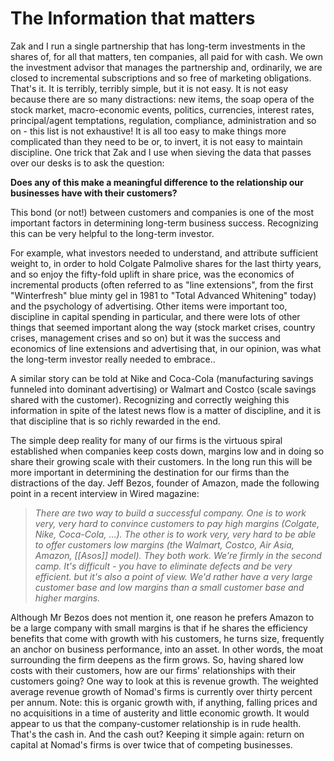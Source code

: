 # The Information that matters

Zak and I run a single partnership that has long-term investments in the shares of, for all that matters, ten companies, all paid for with cash. We own the investment advisor that manages the partnership and, ordinarily, we are closed to incremental subscriptions and so free of marketing obligations. That's it. It is terribly, terribly simple, but it is not easy. It is not easy because there are so many distractions: new items, the soap opera of the stock market, macro-economic events, politics, currencies, interest rates, principal/agent temptations, regulation, compliance, administration and so on - this list is not exhaustive!
It is all too easy to make things more complicated than they need to be or, to invert, it is not easy to maintain discipline. One trick that Zak and I use when sieving the data that passes over our desks is to ask the question:

**Does any of this make a meaningful difference to the relationship our businesses have with their customers?**

This bond (or not!) between customers and companies is one of the most important factors in determining long-term business success. Recognizing this can be very helpful to the long-term investor.

For example, what investors needed to understand, and attribute sufficient weight to, in order to hold Colgate Palmolive shares for the last thirty years, and so enjoy the fifty-fold uplift in share price, was the economics of incremental products (often referred to as "line extensions", from the first "Winterfresh" blue minty gel in 1981 to "Total Advanced Whitening" today) and the psychology of advertising. Other items were important too, discipline in capital spending in particular, and there were lots of other things that seemed important along the way (stock market crises, country crises, management crises and so on) but it was the success and economics of line extensions and advertising that, in our opinion, was what the long-term investor really needed to embrace..

A similar story can be told at Nike and Coca-Cola (manufacturing savings funneled into dominant advertising) or Walmart and Costco (scale savings shared with the customer). Recognizing and correctly weighing this information in spite of the latest news flow is a matter of discipline, and it is that discipline that is so richly rewarded in the end.

The simple deep reality for many of our firms is the virtuous spiral established when companies keep costs down, margins low and in doing so share their growing scale with their customers. In the long run this will be more important in determining the destination for our firms than the distractions of the day. Jeff Bezos, founder of Amazon, made the following point in a recent interview in Wired magazine:

>*There are two way to build a successful company. One is to work very, very hard to convince customers to pay high margins (Colgate, Nike, Coca-Cola, ...). The other is to work very, very hard to be able to offer customers low margins (the Walmart, Costco, Air Asia, Amazon, [[Asos]] model). They both work. We're firmly in the second camp. It's difficult - you have to eliminate defects and be very efficient. but it's also a point of view. We'd rather have a very large customer base and low margins than a small customer base and higher margins.*

Although Mr Bezos does not mention it, one reason he prefers Amazon to be a large company with small margins is that if he shares the efficiency benefits that come with growth with his customers, he turns size, frequently an anchor on business performance, into an asset. In other words, the moat surrounding the firm deepens as the firm grows. So, having shared low costs with their customers, how are our firms' relationships with their customers going? One way to look at this is revenue growth. The weighted average revenue growth of Nomad's firms is currently over thirty percent per annum. Note: this is organic growth with, if anything, falling prices and no acquisitions in a time of austerity and little economic growth. It would appear to us that the company-customer relationship is in rude health. That's the cash in. And the cash out? Keeping it simple again: return on capital at Nomad's firms is over twice that of competing businesses.

